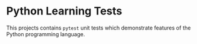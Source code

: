 # Python Learning Tests

This projects contains `pytest` unit tests which demonstrate features of the Python programming language.
